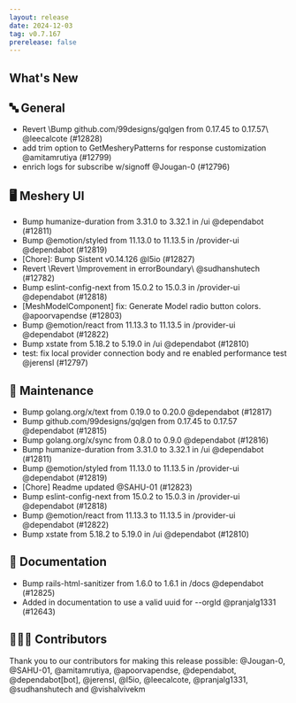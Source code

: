 ```yaml
---
layout: release
date: 2024-12-03
tag: v0.7.167
prerelease: false
---
```


## What's New
## 🔤 General
- Revert \Bump github.com/99designs/gqlgen from 0.17.45 to 0.17.57\ @leecalcote (#12828)
- add trim option to GetMesheryPatterns for response customization @amitamrutiya (#12799)
- enrich logs for subscribe w/signoff @Jougan-0 (#12796)

## 🖥 Meshery UI

- Bump humanize-duration from 3.31.0 to 3.32.1 in /ui @dependabot (#12811)
- Bump @emotion/styled from 11.13.0 to 11.13.5 in /provider-ui @dependabot (#12819)
- \[Chore\]: Bump Sistent v0.14.126 @l5io (#12827)
- Revert \Revert \Improvement in errorBoundary\ @sudhanshutech (#12782)
- Bump eslint-config-next from 15.0.2 to 15.0.3 in /provider-ui @dependabot (#12818)
- [MeshModelComponent] fix: Generate Model radio button colors. @apoorvapendse (#12803)
- Bump @emotion/react from 11.13.3 to 11.13.5 in /provider-ui @dependabot (#12822)
- Bump xstate from 5.18.2 to 5.19.0 in /ui @dependabot (#12810)
- test: fix local provider connection body and re enabled performance test @jerensl (#12797)

## 🧰 Maintenance

- Bump golang.org/x/text from 0.19.0 to 0.20.0 @dependabot (#12817)
- Bump github.com/99designs/gqlgen from 0.17.45 to 0.17.57 @dependabot (#12815)
- Bump golang.org/x/sync from 0.8.0 to 0.9.0 @dependabot (#12816)
- Bump humanize-duration from 3.31.0 to 3.32.1 in /ui @dependabot (#12811)
- Bump @emotion/styled from 11.13.0 to 11.13.5 in /provider-ui @dependabot (#12819)
- [Chore] Readme updated @SAHU-01 (#12823)
- Bump eslint-config-next from 15.0.2 to 15.0.3 in /provider-ui @dependabot (#12818)
- Bump @emotion/react from 11.13.3 to 11.13.5 in /provider-ui @dependabot (#12822)
- Bump xstate from 5.18.2 to 5.19.0 in /ui @dependabot (#12810)

## 📖 Documentation

- Bump rails-html-sanitizer from 1.6.0 to 1.6.1 in /docs @dependabot (#12825)
- Added in documentation to use a valid uuid for --orgId @pranjalg1331 (#12643)

## 👨🏽‍💻 Contributors

Thank you to our contributors for making this release possible:
@Jougan-0, @SAHU-01, @amitamrutiya, @apoorvapendse, @dependabot, @dependabot[bot], @jerensl, @l5io, @leecalcote, @pranjalg1331, @sudhanshutech and @vishalvivekm

